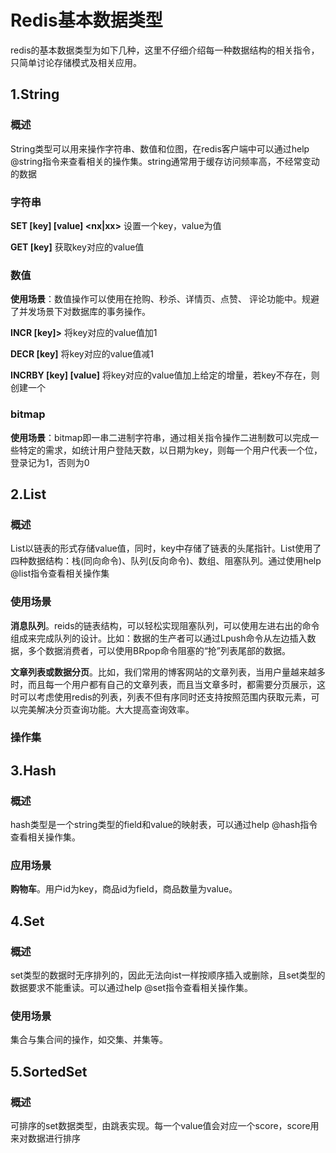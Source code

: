 # Redis基本数据类型

redis的基本数据类型为如下几种，这里不仔细介绍每一种数据结构的相关指令，只简单讨论存储模式及相关应用。

## 1.String

### 概述

String类型可以用来操作字符串、数值和位图，在redis客户端中可以通过help @string指令来查看相关的操作集。string通常用于缓存访问频率高，不经常变动的数据



### 字符串

**SET [key] [value] <nx|xx>**		设置一个key，value为值

**GET [key]**		获取key对应的value值





### 数值

**使用场景**：数值操作可以使用在抢购、秒杀、详情页、点赞、 评论功能中。规避了并发场景下对数据库的事务操作。

**INCR [key]>**		将key对应的value值加1

**DECR [key]**		将key对应的value值减1

**INCRBY [key] [value]**		将key对应的value值加上给定的增量，若key不存在，则创建一个



### bitmap

**使用场景**：bitmap即一串二进制字符串，通过相关指令操作二进制数可以完成一些特定的需求，如统计用户登陆天数，以日期为key，则每一个用户代表一个位，登录记为1，否则为0





## 2.List

### 概述

List以链表的形式存储value值，同时，key中存储了链表的头尾指针。List使用了四种数据结构：栈(同向命令)、队列(反向命令)、数组、阻塞队列。通过使用help @list指令查看相关操作集



### 使用场景

**消息队列**。reids的链表结构，可以轻松实现阻塞队列，可以使用左进右出的命令组成来完成队列的设计。比如：数据的生产者可以通过Lpush命令从左边插入数据，多个数据消费者，可以使用BRpop命令阻塞的“抢”列表尾部的数据。

**文章列表或数据分页**。比如，我们常用的博客网站的文章列表，当用户量越来越多时，而且每一个用户都有自己的文章列表，而且当文章多时，都需要分页展示，这时可以考虑使用redis的列表，列表不但有序同时还支持按照范围内获取元素，可以完美解决分页查询功能。大大提高查询效率。



### 操作集





## 3.Hash

### 概述

hash类型是一个string类型的field和value的映射表，可以通过help @hash指令查看相关操作集。



### 应用场景

**购物车**。用户id为key，商品id为field，商品数量为value。



## 4.Set

### 概述

set类型的数据时无序排列的，因此无法向ist一样按顺序插入或删除，且set类型的数据要求不能重读。可以通过help @set指令查看相关操作集。



### 使用场景

集合与集合间的操作，如交集、并集等。



## 5.SortedSet

### 概述

可排序的set数据类型，由跳表实现。每一个value值会对应一个score，score用来对数据进行排序



